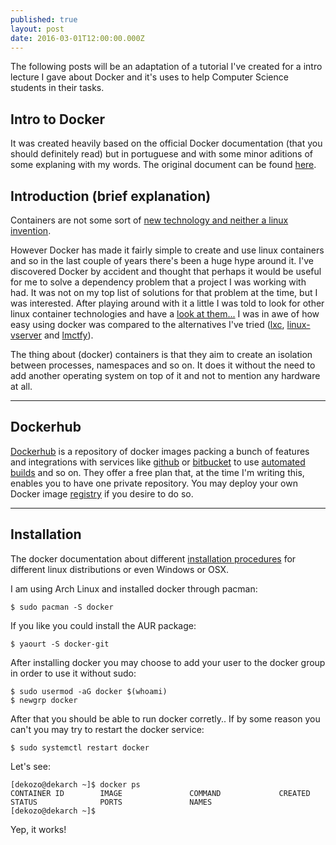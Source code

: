 ```yaml
---
published: true
layout: post
date: 2016-03-01T12:00:00.000Z
---
```





The following posts will be an adaptation of a tutorial I've created for a intro lecture I gave about Docker and it's uses to help Computer Science students in their tasks. 

## Intro to Docker

It was created heavily based on the official Docker documentation (that you should definitely read) but in portuguese and with some minor aditions of some explaning with my words. The original document can be found [here](https://docs.google.com/document/d/1R2_vhAWnj8AqAtSOZX4WBiBPgxlnA4p0QW0Y0WvQN50/edit?usp=sharing).

## Introduction (brief explanation)
Containers are not some sort of [new technology and neither a linux invention](https://docs.google.com/document/d/1R2_vhAWnj8AqAtSOZX4WBiBPgxlnA4p0QW0Y0WvQN50/edit?usp=sharing). 

However Docker has made it fairly simple to create and use linux containers and so in the last couple of years there's been a huge hype around it. 
I've discovered Docker by accident and thought that perhaps it would be useful for me to solve a dependency problem that a project I was working with had. It was not on my top list of solutions for that problem at the time, but I was interested. 
After playing around with it a little I was told to look for other linux container technologies and have a [look at them...](http://slides.com/andreleite/teste-de-apresentacao/#/) I was in awe of how easy using docker was compared to the alternatives I've tried ([lxc](https://linuxcontainers.org/lxc/introduction/), [linux-vserver](http://linux-vserver.org/Welcome_to_Linux-VServer.org) and [lmctfy](https://github.com/google/lmctfy)).

The thing about (docker) containers is that they aim to create an isolation between processes, namespaces and so on. It does it without the need to add another operating system on top of it and not to mention any hardware at all.
***


## Dockerhub
[Dockerhub](https://hub.docker.com) is a repository of docker images packing a bunch of features and integrations with services like [github](https://github.com/) or [bitbucket](https://bitbucket.org/) to use [automated builds](https://docs.docker.com/docker-hub/builds/) and so on. They offer a free plan that, at the time I'm writing this, enables you to have one private repository. 
You may deploy your own Docker image [registry](https://docs.docker.com/registry/) if you desire to do so.
***


## Installation
The docker documentation about different [installation procedures](https://docs.docker.com/installation/) for different linux distributions or even Windows or OSX.

I am using Arch Linux and installed docker through pacman:

	$ sudo pacman -S docker
If you like you could install the AUR package:

	$ yaourt -S docker-git

After installing docker you may choose to add your user to the docker group in order to use it without sudo:

	$ sudo usermod -aG docker $(whoami)
    $ newgrp docker

After that you should be able to run docker corretly.. If by some reason you can't you may try to restart the docker service:

	$ sudo systemctl restart docker

Let's see: 

	[dekozo@dekarch ~]$ docker ps
	CONTAINER ID        IMAGE               COMMAND             CREATED             STATUS              PORTS               NAMES
	[dekozo@dekarch ~]$ 


Yep, it works!
